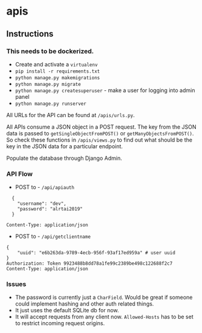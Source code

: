 # apis

## Instructions

### This needs to be dockerized.

- Create and activate a `virtualenv`
- `pip install -r requirements.txt`
- `python manage.py makemigrations`
- `python manage.py migrate`
- `python manage.py createsuperuser` - make a user for logging into admin panel
- `python manage.py runserver`

All URLs for the API can be found at `/apis/urls.py`.

All APIs consume a JSON object in a POST request.
The key from the JSON data is passed to `getSingleObjectFromPOST()` or `getManyObjectsFromPOST()`. So check these functions in `/apis/views.py` to find out what should be the key in the JSON data for a particular endpoint.

Populate the database through Django Admin.

### API Flow

* POST to - `/api/apiauth`
```
  {
	"username": "dev",
	"password": "alrtai2019"
  }

Content-Type: application/json
```
* POST to - `/api/getclientname`

```
{
	"uuid": "e6b263da-9789-4ecb-956f-93af17ed959a" # user uuid
}
Authorization: Token 9923488b8dd78a1fe99c2389be498c122688f2c7
Content-Type: application/json
```


### Issues

- The password is currently just a `CharField`. Would be great if someone could implement hashing and other auth related things.
- It just uses the default SQLite db for now.
- It will accept requests from any client now. `Allowed-Hosts` has to be set to restrict incoming request origins.
